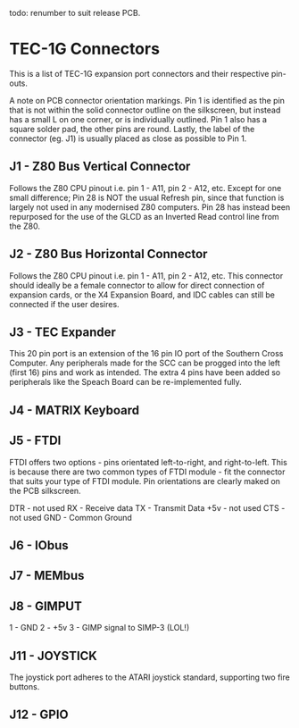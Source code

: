 todo: renumber to suit release PCB.


# TEC-1G Connectors

This is a list of TEC-1G expansion port connectors and their respective pin-outs.

A note on PCB connector orientation markings. Pin 1 is identified as the pin that is not within the solid connector outline on the silkscreen, but instead has a small L on one corner, or is individually outlined. Pin 1 also has a square solder pad, the other pins are round. Lastly, the label of the connector (eg. J1) is usually placed as close as possible to Pin 1.

## J1 - Z80 Bus Vertical Connector

Follows the Z80 CPU pinout i.e. pin 1 - A11, pin 2 - A12, etc. Except for one small difference; Pin 28 is NOT the usual Refresh pin, since that function is largely not used in any modernised Z80 computers. Pin 28 has instead been repurposed for the use of the GLCD as an Inverted Read control line from the Z80. 

## J2 - Z80 Bus Horizontal Connector

Follows the Z80 CPU pinout i.e. pin 1 - A11, pin 2 - A12, etc.  This connector should ideally be a female connector to allow for direct connection of expansion cards, or the X4 Expansion Board, and IDC cables can still be connected if the user desires.

## J3 - TEC Expander

This 20 pin port is an extension of the 16 pin IO port of the Southern Cross Computer. Any peripherals made for the SCC can be progged into the left (first 16) pins and work as intended. The extra 4 pins have been added so peripherals like the Speach Board can be re-implemented fully.

## J4 - MATRIX Keyboard

## J5 - FTDI
FTDI offers two options - pins orientated left-to-right, and right-to-left. This is because there are two common types of FTDI module - fit the connector that suits your type of FTDI module. Pin orientations are clearly maked on the PCB silkscreen.

DTR - not used
RX - Receive data
TX - Transmit Data
+5v - not used
CTS - not used
GND - Common Ground

## J6 - IObus

## J7 - MEMbus

## J8 - GIMPUT

1 - GND
2 - +5v
3 - GIMP signal to SIMP-3 (LOL!)

## J11 - JOYSTICK

The joystick port adheres to the ATARI joystick standard, supporting two fire buttons.

## J12 - GPIO

